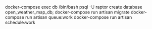 docker-compose exec db /bin/bash
psql -U raptor
create database open_weather_map_db;
docker-compose run artisan migrate
docker-compose run artisan queue:work
docker-compose run artisan schedule:work